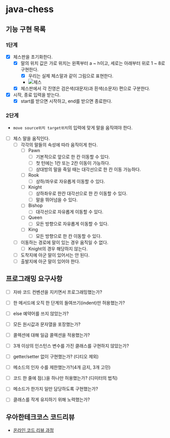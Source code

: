 # java-chess

## 기능 구현 목록
### 1단계
- [x] 체스판을 초기화한다.
  - [x] 말의 위치 값은 가로 위치는 왼쪽부터 a ~ h이고, 세로는 아래부터 위로 1 ~ 8로 구현한다.
    - [x] 우리는 실제 체스말과 같이 그림으로 표현한다.
    - ![체스](https://user-images.githubusercontent.com/50367798/159388274-a79522f8-ebc5-417d-8538-40f1464fd4a7.png)
  - [x] 체스판에서 각 진영은 검은색(대문자)과 흰색(소문자) 편으로 구분한다.
- [x] 시작, 종료 입력을 받는다.
  - [x] start를 받으면 시작하고, end를 받으면 종료한다.

### 2단계
- `move source위치 target위치`의 입력에 맞게 말을 움직여야 한다.
- [ ] 체스 말을 움직인다.
  - [ ] 각각의 말들의 속성에 따라 움직이게 한다.
    - [ ] Pawn
      - [ ] 기본적으로 앞으로 한 칸 이동할 수 있다.
      - [ ] 첫 턴에는 1칸 또는 2칸 이동이 가능하다.
      - [ ] 상대방의 말을 죽일 때는 대각선으로 한 칸 이동 가능하다.
    - [ ] Rook
      - [ ] 상하/좌우로 자유롭게 이동할 수 있다.
    - [ ] Knight
      - [ ] 상하좌우로 한칸 대각선으로 한 칸 이동할 수 있다.
      - [ ] 말을 뛰어넘을 수 있다.
    - [ ] Bishop
      - [ ] 대각선으로 자유롭게 이동할 수 있다.
    - [ ] Queen
      - [ ] 모든 방향으로 자유롭게 이동할 수 있다.
    - [ ] King
      - [ ] 모든 방향으로 한 칸 이동할 수 있다.
  - [ ] 이동하는 경로에 말이 있는 경우 움직일 수 없다.
    - [ ] Knight의 경우 해당하지 않는다.
  - [ ] 도착지에 아군 말이 있어서는 안 된다.
  - [ ] 출발지에 아군 말이 있어야 한다.

## 프로그래밍 요구사항
- [ ] 자바 코드 컨벤션을 지키면서 프로그래밍했는가?
- [ ] 한 메서드에 오직 한 단계의 들여쓰기(indent)만 허용했는가?
- [ ] else 예약어를 쓰지 않았는가?
- [ ] 모든 원시값과 문자열을 포장했는가?
- [ ] 콜렉션에 대해 일급 콜렉션을 적용했는가?
- [ ] 3개 이상의 인스턴스 변수를 가진 클래스를 구현하지 않았는가?
- [ ] getter/setter 없이 구현했는가? (디티오 제외)
- [ ] 메소드의 인자 수를 제한했는가?(4개 금지, 3개 고민)
- [ ] 코드 한 줄에 점(.)을 하나만 허용했는가? (디미터의 법칙)
- [ ] 메소드가 한가지 일만 담당하도록 구현했는가?
- [ ] 클래스를 작게 유지하기 위해 노력했는가?


## 우아한테크코스 코드리뷰

- [온라인 코드 리뷰 과정](https://github.com/woowacourse/woowacourse-docs/blob/master/maincourse/README.md)


